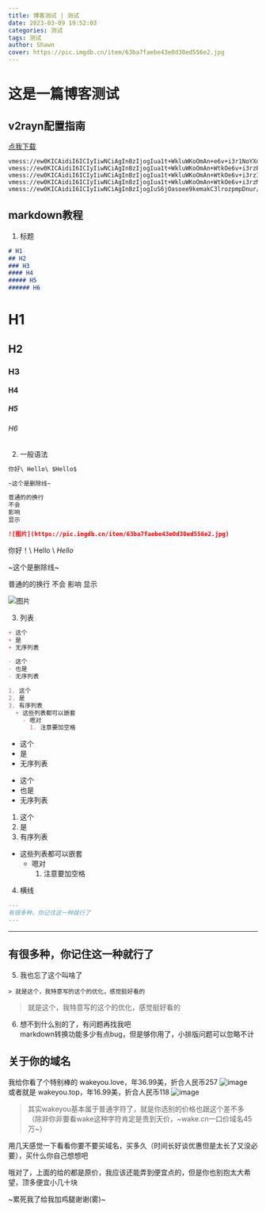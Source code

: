 ```yaml
---
title: 博客测试 | 测试
date: 2023-03-09 19:52:03
categories: 测试
tags: 测试
author: Shawn
cover: https://pic.imgdb.cn/item/63ba7faebe43e0d30ed556e2.jpg
---
```


# 这是一篇博客测试
## v2rayn配置指南
[点我下载](http://s.ptdown.gueruo.cn:8090/soft/v2rayNGsjb.apk?tk=QOyETM3UWN2QjN4Q2YmBTMlNzMiFjMzgDZ3UGM4ADMixnbvxXbvNmL4MHd0x3NxQzM2MDO3YTM)
```
vmess://ew0KICAidiI6ICIyIiwNCiAgInBzIjogIua1t+WkluWKoOmAn+e6v+i3r1NoYXduX1NWSVA4IiwNCiAgImFkZCI6ICJ2MnJheS53ZWJnZncudG9wIiwNCiAgInBvcnQiOiAiMjA5NiIsDQogICJpZCI6ICIzMjEwNDdmMS03MjkyLTQ2ZDgtOWUzZC00OGIwYTFkYTRmYmMiLA0KICAiYWlkIjogIjAiLA0KICAic2N5IjogImF1dG8iLA0KICAibmV0IjogIndzIiwNCiAgInR5cGUiOiAibm9uZSIsDQogICJob3N0IjogIiIsDQogICJwYXRoIjogIi94V1A1YlF0SS8iLA0KICAidGxzIjogInRscyIsDQogICJzbmkiOiAiIiwNCiAgImFscG4iOiAiIg0KfQ==
vmess://ew0KICAidiI6ICIyIiwNCiAgInBzIjogIua1t+WkluWKoOmAn+WtkOe6v+i3rzEtU2hhd25fU1ZJUDgiLA0KICAiYWRkIjogInYycmF5LndlYmdmdy50b3AiLA0KICAicG9ydCI6ICIyMDk2IiwNCiAgImlkIjogIjk4ZTZkNDc1LWQ5YmUtNDU2Yy1hMGFjLTMwODY0ZTA3ZmQ0MSIsDQogICJhaWQiOiAiMCIsDQogICJzY3kiOiAiYXV0byIsDQogICJuZXQiOiAid3MiLA0KICAidHlwZSI6ICJub25lIiwNCiAgImhvc3QiOiAiIiwNCiAgInBhdGgiOiAiL3hXUDViUXRJLyIsDQogICJ0bHMiOiAidGxzIiwNCiAgInNuaSI6ICIiLA0KICAiYWxwbiI6ICIiDQp9
vmess://ew0KICAidiI6ICIyIiwNCiAgInBzIjogIua1t+WkluWKoOmAn+WtkOe6v+i3rzItU2hhd25fU1ZJUDgiLA0KICAiYWRkIjogInYycmF5LndlYmdmdy50b3AiLA0KICAicG9ydCI6ICIyMDk2IiwNCiAgImlkIjogIjFmMWU4MGRjLTBkMWYtNDRjNC1hZmQwLTk1NzM4YjMzM2U1YyIsDQogICJhaWQiOiAiMCIsDQogICJzY3kiOiAiYXV0byIsDQogICJuZXQiOiAid3MiLA0KICAidHlwZSI6ICJub25lIiwNCiAgImhvc3QiOiAiIiwNCiAgInBhdGgiOiAiL3hXUDViUXRJLyIsDQogICJ0bHMiOiAidGxzIiwNCiAgInNuaSI6ICIiLA0KICAiYWxwbiI6ICIiDQp9
vmess://ew0KICAidiI6ICIyIiwNCiAgInBzIjogIua1t+WkluWKoOmAn+WtkOe6v+i3rzMtU2hhd25fU1ZJUDgiLA0KICAiYWRkIjogInYycmF5LndlYmdmdy50b3AiLA0KICAicG9ydCI6ICIyMDk2IiwNCiAgImlkIjogIjM2YjdlNmFjLTI1ZmQtNDk3MC04ZWZiLTc3OTY4OGU3OTE1OSIsDQogICJhaWQiOiAiMCIsDQogICJzY3kiOiAiYXV0byIsDQogICJuZXQiOiAid3MiLA0KICAidHlwZSI6ICJub25lIiwNCiAgImhvc3QiOiAiIiwNCiAgInBhdGgiOiAiL3hXUDViUXRJLyIsDQogICJ0bHMiOiAidGxzIiwNCiAgInNuaSI6ICIiLA0KICAiYWxwbiI6ICIiDQp9
vmess://ew0KICAidiI6ICIyIiwNCiAgInBzIjogIuS6jOasoee9kemakC3lrozpmpDnur/ot68tU2hhd25fU1ZJUDgiLA0KICAiYWRkIjogInYycmF5LndlYmdmdy50b3AiLA0KICAicG9ydCI6ICIyMDk2IiwNCiAgImlkIjogImFmYzkyZjZkLWIzM2QtNGJjMS05YTM0LTk3YzljY2VkMDdjMiIsDQogICJhaWQiOiAiMCIsDQogICJzY3kiOiAiYXV0byIsDQogICJuZXQiOiAid3MiLA0KICAidHlwZSI6ICJub25lIiwNCiAgImhvc3QiOiAiIiwNCiAgInBhdGgiOiAiL3hXUDViUXRJLyIsDQogICJ0bHMiOiAidGxzIiwNCiAgInNuaSI6ICIiLA0KICAiYWxwbiI6ICIiDQp9
```
## markdown教程
1. 标题
```markdown
# H1
## H2
### H3
#### H4
##### H5
###### H6
```

# H1
## H2
### H3
#### H4
##### H5
###### H6

2. 一般语法
```markdown
你好\ Hello\ $Hello$

~这个是删除线~

普通的的换行
不会
影响
显示

![图片](https://pic.imgdb.cn/item/63ba7faebe43e0d30ed556e2.jpg)
```
你好！\ Hello \ $Hello$

~这个是删除线~

普通的的换行
不会
影响
显示

![图片](https://pic.imgdb.cn/item/63ba7faebe43e0d30ed556e2.jpg)

3. 列表
```markdown
+ 这个
+ 是
+ 无序列表

- 这个
- 也是
- 无序列表

1. 这个
2. 是
3. 有序列表
  + 这些列表都可以嵌套
    - 嗯对
      1. 注意要加空格
```
+ 这个
+ 是
+ 无序列表

- 这个
- 也是
- 无序列表

1. 这个
2. 是
3. 有序列表
  + 这些列表都可以嵌套
    - 嗯对
      1. 注意要加空格

4. 横线
```markdown
---
有很多种，你记住这一种就行了
---
```
---
有很多种，你记住这一种就行了
---

5. 我也忘了这个叫啥了
```
> 就是这个，我特意写的这个的优化，感觉挺好看的
```
> 就是这个，我特意写的这个的优化，感觉挺好看的

6. 想不到什么别的了，有问题再找我吧\
   markdown转换功能多少有点bug，但是够你用了，小排版问题可以忽略不计
   
## 关于你的域名
我给你看了个特别棒的
wakeyou.love，年36.99美，折合人民币257
![image](https://user-images.githubusercontent.com/97796289/224020991-6ab62b73-e8ce-4e1e-9eb5-ab275488cbba.png)\
或者就是
wakeyou.top，年16.99美，折合人民币118
![image](https://user-images.githubusercontent.com/97796289/224021399-6bfba8d7-a06e-4b7c-8d06-3b6ca757cea7.png)
> 其实wakeyou基本属于普通字符了，就是你选别的价格也跟这个差不多（除非你非要看wake这种字符肯定是贵到天价，~wake.cn一口价域名45万~）

用几天感觉一下看看你要不要买域名，买多久（时间长好谈优惠但是太长了又没必要），买什么你自己想想吧

哦对了，上面的给的都是原价，我应该还能弄到便宜点的，但是你也别抱太大希望，顶多便宜小几十块

~累死我了给我加鸡腿谢谢(雾)~

